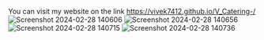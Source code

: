 You can visit my website on the link https://vivek7412.github.io/V_Catering-/
![Screenshot 2024-02-28 140606](https://github.com/Vivek7412/V_Catering-/assets/107322607/ebfd9cfc-0f20-4eb4-895c-7b03d85fe05d)
![Screenshot 2024-02-28 140656](https://github.com/Vivek7412/V_Catering-/assets/107322607/502c71c1-a95d-4614-9f08-97d6e3737e3e)
![Screenshot 2024-02-28 140715](https://github.com/Vivek7412/V_Catering-/assets/107322607/06ee8153-8b0e-4047-abcc-81480210e3aa)
![Screenshot 2024-02-28 140736](https://github.com/Vivek7412/V_Catering-/assets/107322607/17a724e6-6c26-487c-bb78-6f93f2b3bc0b)
